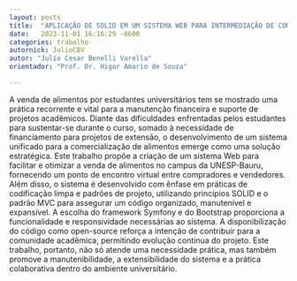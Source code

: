 ```yaml
---
layout: posts
title:  "APLICAÇÃO DE SOLID EM UM SISTEMA WEB PARA INTERMEDIAÇÃO DE COMPRA E VENDA DE COMIDA NA UNESP"
date:   2023-11-01 16:16:29 -0600
categories: trabalho
autornick: JulioCBV
autor: "Julio Cesar Benelli Varella"
orientador: "Prof. Dr. Higor Amario de Souza"

---
```


A venda de alimentos por estudantes universitários tem se mostrado uma prática recorrente e vital para a manutenção financeira e suporte de projetos acadêmicos. Diante das dificuldades enfrentadas pelos estudantes para sustentar-se durante o curso, somado à necessidade de financiamento para projetos de extensão, o desenvolvimento de um sistema unificado para a comercialização de alimentos emerge como uma solução estratégica. Este trabalho propõe a criação de um sistema Web para facilitar e otimizar a venda de alimentos no campus da UNESP-Bauru, fornecendo um ponto de encontro virtual entre compradores e vendedores. Além disso, o sistema é desenvolvido com ênfase em práticas de codificação limpa e padrões de projeto, utilizando princípios SOLID e o padrão MVC para assegurar um código organizado, manutenível e expansível. A escolha do framework Symfony e do Bootstrap proporciona a funcionalidade e responsividade necessárias ao sistema. A disponibilização do código como open-source reforça a intenção de contribuir para a comunidade acadêmica, permitindo evolução contínua do projeto. Este trabalho, portanto, não só atende uma necessidade prática, mas também promove a manutenibilidade, a extensibilidade do sistema e a prática colaborativa dentro do ambiente universitário. 
